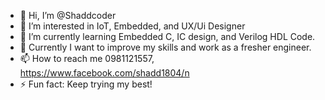 - 👋 Hi, I’m @Shaddcoder
- 👀 I’m interested in IoT, Embedded, and UX/Ui Designer
- 🌱 I’m currently learning Embedded C, IC design, and Verilog HDL Code.
- 💞️ Currently I want to improve my skills and work as a fresher engineer.
- 📫 How to reach me 0981121557, https://www.facebook.com/shadd1804/n
- ⚡ Fun fact: Keep trying my best!

<!---
Shaddcoder/Shaddcoder is a ✨ special ✨ repository because its `README.md` (this file) appears on your GitHub profile.
You can click the Preview link to take a look at your changes.
--->
